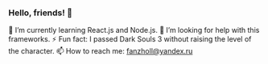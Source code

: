 ### Hello, friends! 👋
🌱 I’m currently learning React.js and Node.js.
🤔 I’m looking for help with this frameworks.
⚡ Fun fact: I passed Dark Souls 3 without raising the level of the character.
📫 How to reach me: fanzholl@yandex.ru

<!--
**Fanzholl/Fanzholl** is a ✨ _special_ ✨ repository because its `README.md` (this file) appears on your GitHub profile.

Here are some ideas to get you started:

- 🔭 I’m currently working on ...
- 🌱 I’m currently learning ...
- 👯 I’m looking to collaborate on ...
- 🤔 I’m looking for help with ...
- 💬 Ask me about ...
- 📫 How to reach me: ...
- 😄 Pronouns: ...
- ⚡ Fun fact: ...
-->
